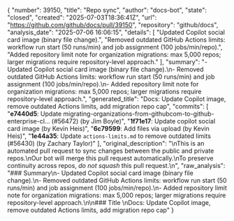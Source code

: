 {
  "number": 39150,
  "title": "Repo sync",
  "author": "docs-bot",
  "state": "closed",
  "created": "2025-07-03T18:36:41Z",
  "url": "https://github.com/github/docs/pull/39150",
  "repository": "github/docs",
  "analysis_date": "2025-07-06 16:06:15",
  "details": [
    "Updated Copilot social card image (binary file change).",
    "Removed outdated GitHub Actions limits: workflow run start (50 runs/min) and job assignment (100 jobs/min/repo).",
    "Added repository limit note for organization migrations: max 5,000 repos; larger migrations require repository-level approach."
  ],
  "summary": "- Updated Copilot social card image (binary file change).\n- Removed outdated GitHub Actions limits: workflow run start (50 runs/min) and job assignment (100 jobs/min/repo).\n- Added repository limit note for organization migrations: max 5,000 repos; larger migrations require repository-level approach.",
  "generated_title": "Docs: Update Copilot image, remove outdated Actions limits, add migration repo cap",
  "commits": [
    "**e7440d5**: Update migrating-organizations-from-githubcom-to-github-enterprise-cl… (#56472) (by Jim Boyle)",
    "**1f71e17**: Update copilot social card image (by Kevin Heis)",
    "**6c79599**: Add files via upload (by Kevin Heis)",
    "**1e44a35**: Update `actions-limits.md` to remove outdated limits (#56430) (by Zachary Taylor)"
  ],
  "original_description": "\nThis is an automated pull request to sync changes between the public and private repos.\nOur bot will merge this pull request automatically.\nTo preserve continuity across repos, _do not squash_ this pull request.\n",
  "raw_analysis": "### Summary\n- Updated Copilot social card image (binary file change).\n- Removed outdated GitHub Actions limits: workflow run start (50 runs/min) and job assignment (100 jobs/min/repo).\n- Added repository limit note for organization migrations: max 5,000 repos; larger migrations require repository-level approach.\n\n### Title  \nDocs: Update Copilot image, remove outdated Actions limits, add migration repo cap"
}